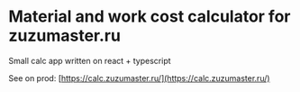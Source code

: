 # Material and work cost calculator for zuzumaster.ru

Small calc app written on react + typescript

See on prod: [https://calc.zuzumaster.ru/](https://calc.zuzumaster.ru/)

